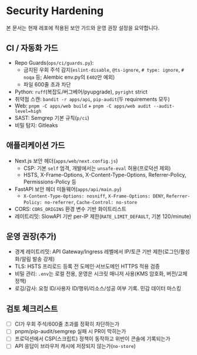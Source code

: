# Security Hardening

본 문서는 현재 레포에 적용된 보안 가드와 운영 권장 설정을 요약합니다.

## CI / 자동화 가드
- Repo Guards(`ops/ci/guards.py`):
  - 금지된 우회 주석 감지(`eslint-disable`, `@ts-ignore`, `# type: ignore`, `# noqa` 등; Alembic env.py의 `E402`만 예외)
  - 파일 600줄 초과 차단
- Python: `ruff`(복잡도/버그베어/pyupgrade), `pyright` strict
- 취약점 스캔: `bandit -r apps/api`, `pip-audit`(두 requirements 모두)
- Web: `pnpm -C apps/web build` + `pnpm -C apps/web audit --audit-level=high`
- SAST: Semgrep 기본 규칙(`p/ci`)
- 비밀 탐지: Gitleaks

## 애플리케이션 가드
- Next.js 보안 헤더(`apps/web/next.config.js`)
  - CSP: 기본 `self` 엄격, 개발에서는 `unsafe-eval` 허용(프로덕션 제외)
  - HSTS, X-Frame-Options, X-Content-Type-Options, Referrer-Policy, Permissions-Policy 등
- FastAPI 보안 헤더 미들웨어(`apps/api/main.py`)
  - `X-Content-Type-Options: nosniff`, `X-Frame-Options: DENY`, `Referrer-Policy: no-referrer`, `Cache-Control: no-store`
- CORS: `CORS_ORIGINS` 환경 변수 기반 화이트리스트
- 레이트리밋: SlowAPI 기반 per-IP 제한(`RATE_LIMIT_DEFAULT`, 기본 120/minute)

## 운영 권장(추가)
- 경계 레이트리밋: API Gateway/Ingress 레벨에서 IP/토큰 기반 제한(로그인/활성화/알림 발송 강제)
- TLS: HSTS 프리로드 등록 전 도메인·서브도메인 HTTPS 적용 검증
- 비밀 관리: `.env`는 로컬 전용, 운영은 시크릿 매니저 사용(KMS 암호화, 버전/교체 정책)
- 로깅/감사: 요청 ID/사용자 ID/행위/리소스/성공 여부 기록. 민감 데이터 마스킹

## 검토 체크리스트
- [ ] CI가 우회 주석/600줄 초과를 정확히 차단하는가
- [ ] pnpm/pip-audit/semgrep 실패 시 PR이 막히는가
- [ ] 프로덕션에서 CSP(스크립트) 정책이 동작하고 위반이 콘솔에 기록되는가
- [ ] API 응답이 브라우저 캐시에 저장되지 않는가(`no-store`)
